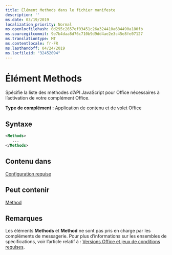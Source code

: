 ```yaml
---
title: Élément Methods dans le fichier manifeste
description: ''
ms.date: 03/19/2019
localization_priority: Normal
ms.openlocfilehash: 0d295c2657ef03451c26a324410a684490a180fb
ms.sourcegitcommit: 9e7b4daa8d76c710b9d9dd4ae2e3c45e8fe07127
ms.translationtype: MT
ms.contentlocale: fr-FR
ms.lasthandoff: 04/24/2019
ms.locfileid: "32452094"
---
```

# <a name="methods-element"></a>Élément Methods

Spécifie la liste des méthodes d’API JavaScript pour Office nécessaires à l’activation de votre complément Office.

**Type de complément :** Application de contenu et de volet Office

## <a name="syntax"></a>Syntaxe

```XML
<Methods>
   ...
</Methods>
```

## <a name="contained-in"></a>Contenu dans

[Configuration requise](requirements.md)

## <a name="can-contain"></a>Peut contenir

[Méthod](method.md)

## <a name="remarks"></a>Remarques

Les éléments **Methods** et **Method** ne sont pas pris en charge par les compléments de messagerie. Pour plus d’informations sur les ensembles de spécifications, voir l’article relatif à : [Versions Office et jeux de conditions requises](/office/dev/add-ins/develop/office-versions-and-requirement-sets).

